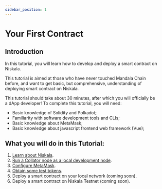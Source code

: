 ```yaml
---
sidebar_position: 1
---
```


# Your First Contract

## Introduction

In this tutorial, you will learn how to develop and deploy a smart contract on Niskala.

This tutorial is aimed at those who have never touched Mandala Chain before, and want to get basic, but comprehensive, understanding of deploying smart contract on Niskala.

This tutorial should take about 30 minutes, after which you will officially be a dApp developer! To complete this tutorial, you will need:

- Basic knowledge of Solidity and Polkadot;
- Familiarity with software development tools and CLIs;
- Basic knowledge about MetaMask;
- Basic knowledge about javascript frontend web framework (Vue);

## What you will do in this Tutorial:

1. [Learn about Niskala](/docs/niskala-testnet/README.md).
2. [Run a Collator node as a local development node](/docs/niskala-testnet/build-environment/running-local-network.md).
3. [Configure MetaMask](connect-to-metamask.md).
4. [Obtain some test tokens](/docs/niskala-testnet/build-environment/test-tokens-faucets.md).
5. Deploy a smart contract on your local network (coming soon).
6. Deploy a smart contract on Niskala Testnet (coming soon).
